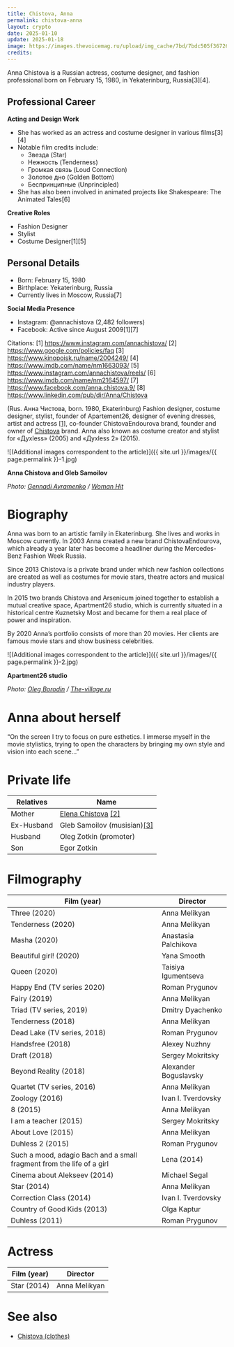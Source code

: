 ```yaml
---
title: Chistova, Anna
permalink: chistova-anna
layout: crypto
date: 2025-01-10
update: 2025-01-18
image: https://images.thevoicemag.ru/upload/img_cache/7bd/7bdc505f367261d4ccd441ff598c5428_cropped_600x900.webp
credits:
---
```


Anna Chistova is a Russian actress, costume designer, and fashion professional born on February 15, 1980, in Yekaterinburg, Russia[3][4].

## Professional Career

**Acting and Design Work**
- She has worked as an actress and costume designer in various films[3][4]
- Notable film credits include:
  - Звезда (Star)
  - Нежность (Tenderness)
  - Громкая связь (Loud Connection)
  - Золотое дно (Golden Bottom)
  - Беспринципные (Unprincipled)
- She has also been involved in animated projects like Shakespeare: The Animated Tales[6]

**Creative Roles**
- Fashion Designer
- Stylist
- Costume Designer[1][5]

## Personal Details
- Born: February 15, 1980
- Birthplace: Yekaterinburg, Russia
- Currently lives in Moscow, Russia[7]

**Social Media Presence**
- Instagram: @annachistova (2,482 followers)
- Facebook: Active since August 2009[1][7]

Citations:
[1] https://www.instagram.com/annachistova/
[2] https://www.google.com/policies/faq
[3] https://www.kinopoisk.ru/name/2004249/
[4] https://www.imdb.com/name/nm1663093/
[5] https://www.instagram.com/annachistova/reels/
[6] https://www.imdb.com/name/nm2164597/
[7] https://www.facebook.com/anna.chistova.9/
[8] https://www.linkedin.com/pub/dir/Anna/Chistova


(Rus. Анна Чистова, born. 1980, Ekaterinburg) Fashion designer, costume designer, stylist, founder of Apartement26, designer of evening dresses, artist and actress <span id="a1">[\[1\]](#f1)</span>, co-founder ChistovaEndourova brand, founder and owner of [Chistova](chistova-clothes) brand. Anna also known as costume creator and stylist for «Духless» (2005) and «Духless 2» (2015).

![(Additional images correspondent to the article)]({{ site.url }}/images/{{ page.permalink }}-1.jpg)

**Anna Chistova and Gleb Samoilov**

*Photo: [Gennadi Avramenko](avramenko-gennadi) / [Woman Hit](woman-hit)*

# Biography

Anna was born to an artistic family in Ekaterinburg. She lives and works in Moscow currently. In 2003 Anna created a new brand ChistovaEndourova, which already a year later  has become a headliner during the Mercedes-Benz Fashion Week Russia.

Since 2013 Chistova is a private brand under which new fashion collections are created as well as costumes for movie stars, theatre actors and  musical industry players.

In 2015 two brands Chistova and Arsenicum joined  together to establish a mutual creative space, Apartment26 studio, which is currently situated in a historical centre Kuznetsky Most and became for them a real place of power and inspiration.

By 2020 Anna’s portfolio consists of more than 20 movies. Her clients are famous movie stars and show business celebrities.

![(Additional images correspondent to the article)]({{ site.url }}/images/{{ page.permalink }}-2.jpg)

**Apartment26 studio**

*Photo: [Oleg Borodin](https://www.the-village.ru/village/service-shopping/novoemesto/139779-apartment-26) / [The-village.ru](https://www.the-village.ru/village/service-shopping/novoemesto/139779-apartment-26)*


# Anna about herself

“On the screen I try to focus on pure esthetics. I immerse myself in the movie stylistics, trying to open the characters by bringing my own style and vision into each  scene...”

# Private life

|Relatives|Name|
|-|-|
|Mother|[Elena Chistova](chistova-elena-producer) <span id="a2">[\[2\]](#f2)</span>|
|Ex-Husband|Gleb Samoilov (musisian)<span id="a3">[\[3\]](#f3)</span>|
|Husband|Oleg Zotkin (promoter)|
|Son|Egor Zotkin|

# Filmography

|Film (year)|Director|
|-|-|
|Three (2020)|Anna Melikyan|
|Tenderness (2020)|Anna Melikyan
|Masha (2020)|Anastasia Palchikova
|Beautiful girl! (2020)|Yana Smooth
|Queen (2020)|Taisiya Igumentseva
|Happy End (TV series 2020)|Roman Prygunov
|Fairy (2019)|Anna Melikyan
|Triad (TV series, 2019)|Dmitry Dyachenko
|Tenderness (2018)|Anna Melikyan
|Dead Lake (TV series, 2018)|Roman Prygunov
|Handsfree (2018)|Alexey Nuzhny
|Draft (2018)|Sergey Mokritsky
|Beyond Reality (2018)|Alexander Boguslavsky
|Quartet (TV series, 2016)|Anna Melikyan
|Zoology (2016)|Ivan I. Tverdovsky
|8 (2015)|Anna Melikyan
|I am a teacher (2015)|Sergey Mokritsky
|About Love (2015)|Anna Melikyan
|Duhless 2 (2015)|Roman Prygunov
|Such a mood, adagio Bach and a small fragment from the life of a girl |Lena (2014)|Anna Melikyan
|Cinema about Alekseev (2014)|Michael Segal
|Star (2014)|Anna Melikyan
|Correction Class (2014)|Ivan I. Tverdovsky|
|Country of Good Kids (2013)|Olga Kaptur|
|Duhless (2011)|Roman Prygunov|

# Actress

|Film (year)|Director|
|-|-|
|Star (2014)|Anna Melikyan|

# See also

+ [Chistova (clothes)](chistova-clothes)
